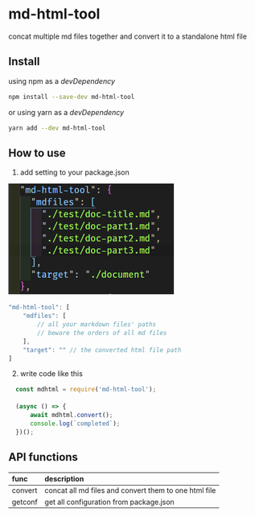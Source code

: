 # md-html-tool

concat multiple md files together and convert it to a standalone html file

## Install

using npm as a *devDependency*

  ```sh
  npm install --save-dev md-html-tool
  ```

or using yarn as a *devDependency*

  ```sh
  yarn add --dev md-html-tool
  ```

## How to use

1. add setting to your package.json

  ![package-setting.png](https://raw.githubusercontent.com/jimliu7434/md-html-tool/master/readme/package-setting.png)

  ```js
  "md-html-tool": [
      "mdfiles": [
          // all your markdown files' paths
          // beware the orders of all md files
      ],
      "target": "" // the converted html file path
  ]
  ```

2. write code like this

  ```js
    const mdhtml = require('md-html-tool');

    (async () => {
        await mdhtml.convert();
        console.log(`completed`);
    })();
  ```

## API functions

| func    | description |
| :---    | :--- |
| convert | concat all md files and convert them to one html file |
| getconf | get all configuration from package.json |